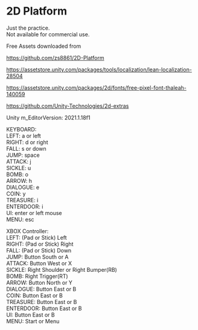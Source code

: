 # 2D Platform
  
Just the practice.  
Not available for commercial use.  
  
Free Assets downloaded from  
  
https://github.com/zs8861/2D-Platform  
  
https://assetstore.unity.com/packages/tools/localization/lean-localization-28504  
  
https://assetstore.unity.com/packages/2d/fonts/free-pixel-font-thaleah-140059  
  
https://github.com/Unity-Technologies/2d-extras  
  
Unity m_EditorVersion:  2021.1.18f1  
  
KEYBOARD:  
LEFT: a or left  
RIGHT: d or right  
FALL: s or down  
JUMP: space  
ATTACK: j  
SICKLE: u  
BOMB: o  
ARROW: h  
DIALOGUE: e  
COIN: y  
TREASURE: i  
ENTERDOOR: i  
UI: enter or left mouse  
MENU: esc  
  
XBOX Controller:  
LEFT: (Pad or Stick) Left  
RIGHT: (Pad or Stick) Right  
FALL:  (Pad or Stick) Down  
JUMP: Button South or A  
ATTACK: Button West or X  
SICKLE: Right Shoulder or Right Bumper(RB)  
BOMB: Right Trigger(RT)  
ARROW:  Button North or Y  
DIALOGUE: Button East or B  
COIN: Button East or B  
TREASURE: Button East or B  
ENTERDOOR: Button East or B  
UI: Button East or B  
MENU: Start or Menu  

  